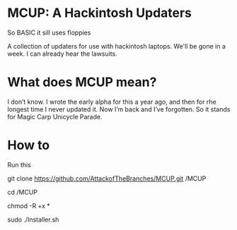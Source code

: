 # MCUP: A Hackintosh Updaters

So BASIC it sill uses floppies

A collection of updaters for use with hackintosh laptops.
We'll be gone in a week. I can already hear the lawsuits.

# What does MCUP mean?

I don’t know. I wrote the early alpha for this a year ago, and then for rhe longest time I never updated it. Now I’m back and I’ve forgotten. So it stands for Magic Carp Unicycle Parade.


# How to
Run this

git clone https://github.com/AttackofTheBranches/MCUP.git /MCUP

cd /MCUP

chmod -R +x *

sudo ./Installer.sh
